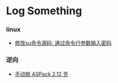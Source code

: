 # Log Something

### linux
- [修改su命令源码: 通过命令行参数输入密码](/linux/2015-10-31-modify_su_source_accept_command_password.html)

### 逆向
- [手动脱 ASPack 2.12 壳](/sec/2015-11-01-unpack_aspack2.12.html)
